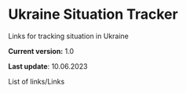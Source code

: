 # Ukraine Situation Tracker

Links for tracking situation in Ukraine

**Current version:**  1.0

**Last update**: 10.06.2023

List of links/Links
